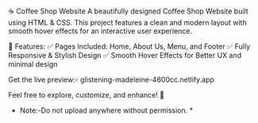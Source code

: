 ☕ Coffee Shop Website
A beautifully designed Coffee Shop Website built using HTML & CSS. This project features a clean and modern layout with smooth hover effects for an interactive user experience.

🌟 Features:
✅ Pages Included: Home, About Us, Menu, and Footer
✅ Fully Responsive & Stylish Design
✅ Smooth Hover Effects for Better UX and minimal design

Get the live preview:-
glistening-madeleine-4600cc.netlify.app

Feel free to explore, customize, and enhance! 🚀

* Note:-Do not upload anywhere without permission. *
